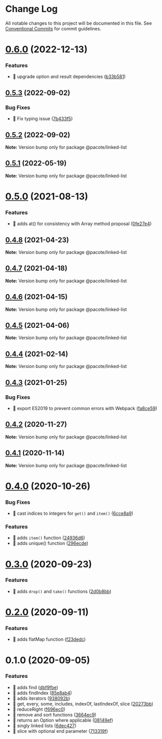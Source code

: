 # Change Log

All notable changes to this project will be documented in this file.
See [Conventional Commits](https://conventionalcommits.org) for commit guidelines.

# [0.6.0](https://github.com/PacoteJS/pacote/compare/@pacote/linked-list@0.5.3...@pacote/linked-list@0.6.0) (2022-12-13)

### Features

- 🎸 upgrade option and result dependencies ([b33b581](https://github.com/PacoteJS/pacote/commit/b33b581943a00fe9c800b3177e9496360d27b244))

## [0.5.3](https://github.com/PacoteJS/pacote/compare/@pacote/linked-list@0.5.2...@pacote/linked-list@0.5.3) (2022-09-02)

### Bug Fixes

- 🐛 Fix typing issue ([7b433f5](https://github.com/PacoteJS/pacote/commit/7b433f5a50bc9462f13db945e7a458af76eeadd2))

## [0.5.2](https://github.com/PacoteJS/pacote/compare/@pacote/linked-list@0.5.1...@pacote/linked-list@0.5.2) (2022-09-02)

**Note:** Version bump only for package @pacote/linked-list

## [0.5.1](https://github.com/PacoteJS/pacote/compare/@pacote/linked-list@0.5.0...@pacote/linked-list@0.5.1) (2022-05-19)

**Note:** Version bump only for package @pacote/linked-list

# [0.5.0](https://github.com/PacoteJS/pacote/compare/@pacote/linked-list@0.4.8...@pacote/linked-list@0.5.0) (2021-08-13)

### Features

- 🎸 adds at() for consistency with Array method proposal ([0fe27e4](https://github.com/PacoteJS/pacote/commit/0fe27e4b17e23bbcf43afff7c2a50a1d82af7166))

## [0.4.8](https://github.com/PacoteJS/pacote/compare/@pacote/linked-list@0.4.7...@pacote/linked-list@0.4.8) (2021-04-23)

**Note:** Version bump only for package @pacote/linked-list

## [0.4.7](https://github.com/PacoteJS/pacote/compare/@pacote/linked-list@0.4.6...@pacote/linked-list@0.4.7) (2021-04-18)

**Note:** Version bump only for package @pacote/linked-list

## [0.4.6](https://github.com/PacoteJS/pacote/compare/@pacote/linked-list@0.4.5...@pacote/linked-list@0.4.6) (2021-04-15)

**Note:** Version bump only for package @pacote/linked-list

## [0.4.5](https://github.com/PacoteJS/pacote/compare/@pacote/linked-list@0.4.4...@pacote/linked-list@0.4.5) (2021-04-06)

**Note:** Version bump only for package @pacote/linked-list

## [0.4.4](https://github.com/PacoteJS/pacote/compare/@pacote/linked-list@0.4.3...@pacote/linked-list@0.4.4) (2021-02-14)

**Note:** Version bump only for package @pacote/linked-list

## [0.4.3](https://github.com/PacoteJS/pacote/compare/@pacote/linked-list@0.4.2...@pacote/linked-list@0.4.3) (2021-01-25)

### Bug Fixes

- 🐛 export ES2019 to prevent common errors with Webpack ([fa8ce59](https://github.com/PacoteJS/pacote/commit/fa8ce59f925e1c888f9727291612490b30dd5842))

## [0.4.2](https://github.com/PacoteJS/pacote/compare/@pacote/linked-list@0.4.1...@pacote/linked-list@0.4.2) (2020-11-27)

**Note:** Version bump only for package @pacote/linked-list

## [0.4.1](https://github.com/PacoteJS/pacote/compare/@pacote/linked-list@0.4.0...@pacote/linked-list@0.4.1) (2020-11-14)

**Note:** Version bump only for package @pacote/linked-list

# [0.4.0](https://github.com/PacoteJS/pacote/compare/@pacote/linked-list@0.3.0...@pacote/linked-list@0.4.0) (2020-10-26)

### Bug Fixes

- 🐛 cast indices to integers for `get()` and `item()` ([6cce8a9](https://github.com/PacoteJS/pacote/commit/6cce8a9f7009485a165abffa83481386590097f3))

### Features

- 🎸 adds `item()` function ([24936d6](https://github.com/PacoteJS/pacote/commit/24936d6d1f72ded81ddb65d9eb57d7682640a202))
- 🎸 adds unique() function ([296ecde](https://github.com/PacoteJS/pacote/commit/296ecde9913dfef03b22300cffab407c12ac52be))

# [0.3.0](https://github.com/PacoteJS/pacote/compare/@pacote/linked-list@0.2.0...@pacote/linked-list@0.3.0) (2020-09-23)

### Features

- 🎸 adds `drop()` and `take()` functions ([2d0b8bb](https://github.com/PacoteJS/pacote/commit/2d0b8bb01992f713a2a52b412481e96ac0dd7585))

# [0.2.0](https://github.com/PacoteJS/pacote/compare/@pacote/linked-list@0.1.0...@pacote/linked-list@0.2.0) (2020-09-11)

### Features

- 🎸 adds flatMap function ([f23dedc](https://github.com/PacoteJS/pacote/commit/f23dedce0952205cdd1cbb7d5bdc4561be379c37))

# 0.1.0 (2020-09-05)

### Features

- 🎸 adds find ([dbf9fbe](https://github.com/PacoteJS/pacote/commit/dbf9fbeac360b0d277bf2b54ecc2a61def665765))
- 🎸 adds findIndex ([85e8ab4](https://github.com/PacoteJS/pacote/commit/85e8ab445aabc2ec4913e80e353d33ff106750d6))
- 🎸 adds iterators ([938092b](https://github.com/PacoteJS/pacote/commit/938092ba3e3955c1885119ec7b5e0df44474d5e1))
- 🎸 get, every, some, includes, indexOf, lastIndexOf, slice ([20273bb](https://github.com/PacoteJS/pacote/commit/20273bb3f06d42e6915854add5cb4acac2bbd01c))
- 🎸 reduceRight ([f696ec0](https://github.com/PacoteJS/pacote/commit/f696ec010a9567baac4cab9da2087fbb01956875))
- 🎸 remove and sort functions ([3664ec9](https://github.com/PacoteJS/pacote/commit/3664ec979c7b0267622113fb54b71e3a6c4d54ee))
- 🎸 returns an Option where applicable ([08149ef](https://github.com/PacoteJS/pacote/commit/08149efa03f10353b6c0a3f1101cddb147d830f7))
- 🎸 singly linked lists ([6dec427](https://github.com/PacoteJS/pacote/commit/6dec4272e76410cfd9dbf14f0492189eefe682be))
- 🎸 slice with optional end parameter ([713319f](https://github.com/PacoteJS/pacote/commit/713319f28f13cdc75cd4476a97d16b8623295409))
